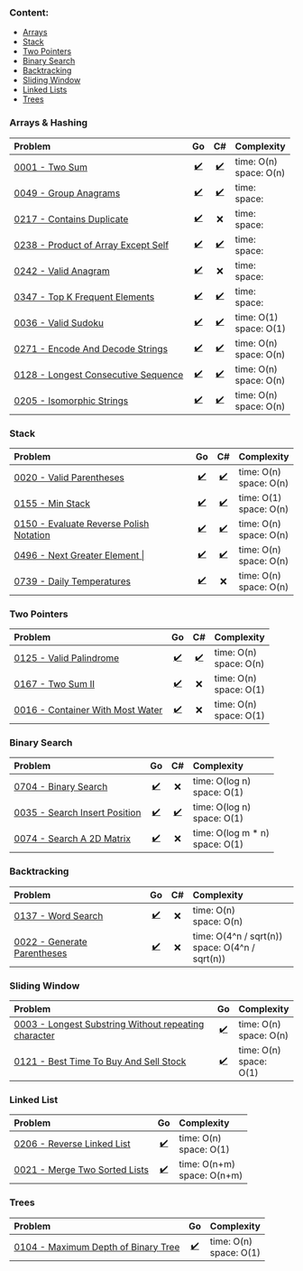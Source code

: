 ### Content:
- [Arrays](#arrays--hashing)
- [Stack](#stack)
- [Two Pointers](#two-pointers)
- [Binary Search](#binary-search)
- [Backtracking](#backtracking)
- [Sliding Window](#sliding-window)
- [Linked Lists](#linked-list)
- [Trees](#trees)


### Arrays & Hashing

| Problem                                                                                                        |                       Go                        |                         C#                          | Complexity                 |  
|:---------------------------------------------------------------------------------------------------------------|:-----------------------------------------------:|:---------------------------------------------------:|:---------------------------|  
| [0001 - Two Sum](https://leetcode.com/problems/two-sum/)                                                       |           [✔️](./go/0001_two_sum.go)            |           [✔️](./csharp/0001-two-sum.cs)            | time: O(n) <br>space: O(n) |  
| [0049 - Group Anagrams](https://leetcode.com/problems/group-anagrams/)                                         |        [✔️](./go/0049_group_anagrams.go)        |        [✔️](./csharp/0049-group-anagrams.cs)        | time:  <br>space:          |  
| [0217 - Contains Duplicate](https://leetcode.com/problems/contains-duplicate/)                                 |      [✔️](./go/0217_contains_duplicate.go)      |                          ❌                          | time:  <br>space:          |  
| [0238 - Product of Array Except Self](https://leetcode.com/problems/product-of-array-except-self/description/) | [✔️](./go/0238_product_of_array_except_self.go) | [✔️](./csharp/0238-product-of-array-except-self.cs) | time:  <br>space:          |  
| [0242 - Valid Anagram](https://leetcode.com/problems/valid-anagram/)                                           |        [✔️](./go/0242_valid_anagram.go)         |                          ❌                          | time:  <br>space:          |  
| [0347 - Top K Frequent Elements](https://leetcode.com/problems/top-k-frequent-elements/)                       |   [✔️](./go/0347_top_k_frequent_elements.go)    |   [✔️](./csharp/0347-top-k-frequent-elements.cs)    | time:  <br>space:          |
| [0036 - Valid Sudoku](https://leetcode.com/problems/valid-sudoku/)                                             |         [✔️](./go/0036_valid_sudoku.go)         |         [✔️](./csharp/0036-valid-sudoku.cs)         | time: O(1) <br>space: O(1) |
| [0271 - Encode And Decode Strings](https://neetcode.io/problems/string-encode-and-decode/)                     |  [✔️](./go/0271_encode_and_decode_strings.go)   |  [✔️](./csharp/0271-encode-and-decode-strings.cs)   | time: O(n) <br>space: O(n) |
| [0128 - Longest Consecutive Sequence](https://leetcode.com/problems/longest-consecutive-sequence)              | [✔️](./go/0128_longest_consecutive_sequence.go) | [✔️](./csharp/0128-longest-consecutive-sequence.cs) | time: O(n) <br>space: O(n) |
| [0205 - Isomorphic Strings](https://leetcode.com/problems/isomorphic-strings/description/)                     |      [✔️](./go/0205_isomorphic_strings.go)      |      [✔️](./csharp/0205-isomorphic-strings.cs)      | time: O(n) <br>space: O(n) |


### Stack

| Problem                                                                                                    |                         Go                          |                           C#                            | Complexity                 |  
|:-----------------------------------------------------------------------------------------------------------|:---------------------------------------------------:|:-------------------------------------------------------:|:---------------------------|  
| [0020 - Valid Parentheses](https://leetcode.com/problems/valid-parentheses)                                |        [✔️](./go/0020_valid_parentheses.go)         |        [✔️](./csharp/0020-valid-parentheses.cs)         | time: O(n) <br>space: O(n) |
| [0155 - Min Stack](https://leetcode.com/problems/min-stack/)                                               |            [✔️](./go/0155_min_stack.go)             |            [✔️](./csharp/0155-min-stack.cs)             | time: O(1) <br>space: O(n) |
| [0150 - Evaluate Reverse Polish Notation](https://leetcode.com/problems/evaluate-reverse-polish-notation/) | [✔️](./go/0150_evaluate_reverse_polish_notation.go) | [✔️](./csharp/0150-evaluate-reverse-polish-notation.cs) | time: O(n) <br>space: O(n) |
| [0496 - Next Greater Element \|](https://leetcode.com/problems/next-greater-element-i/)                    |      [✔️](./go/0496_next_greater_element_I.go)      |      [✔️](./csharp/0496-next-greater-element-I.cs)      | time: O(n) <br>space: O(n) |
| [0739 - Daily Temperatures](https://leetcode.com/problems/daily-temperatures/)                             |        [✔️](./go/0739_daily_temperatures.go)        |                            ❌                            | time: O(n) <br>space: O(n) |


### Two Pointers

| Problem                                                                                      |                      Go                      |                   C#                    | Complexity                 |  
|:---------------------------------------------------------------------------------------------|:--------------------------------------------:|:---------------------------------------:|:---------------------------|  
| [0125 - Valid Palindrome](https://leetcode.com/problems/valid-palindrome/)                   |     [✔️](./go/0125_valid_palindrome.go)      | [✔️](./csharp/0125-valid-palindrome.cs) | time: O(n) <br>space: O(n) |
| [0167 - Two Sum II](https://leetcode.com/problems/two-sum-ii-input-array-is-sorted)          |        [✔️](./go/0167_two_sum_II.go)         |                    ❌                    | time: O(n) <br>space: O(1) |
| [0016 - Container With Most Water](https://leetcode.com/problems/container-with-most-water/) | [✔️](./go/0011_container_with_most_water.go) |                    ❌                    | time: O(n) <br>space: O(1) |


### Binary Search

| Problem                                                                                    |                    Go                     |                      C#                       | Complexity                         |  
|:-------------------------------------------------------------------------------------------|:-----------------------------------------:|:---------------------------------------------:|:-----------------------------------|  
| [0704 - Binary Search](https://leetcode.com/problems/binary-search/description/)           |     [✔️](./go/0704_binary_search.go)      |                       ❌                       | time: O(log n) <br>space: O(1)     |
| [0035 - Search Insert Position](https://leetcode.com/problems/search-insert-position)      | [✔️](./go/0035_search_insert_position.go) | [✔️](./csharp/0035-search-insert-position.cs) | time: O(log n) <br>space: O(1)     |
| [0074 - Search A 2D Matrix](https://leetcode.com/problems/search-a-2d-matrix/description/) |   [✔️](./go/0074_search_a_2d_matrix.go)   |                       ❌                       | time: O(log m * n) <br>space: O(1) |


### Backtracking

| Problem                                                                                        |                   Go                    | C# | Complexity                                         |  
|:-----------------------------------------------------------------------------------------------|:---------------------------------------:|:--:|:---------------------------------------------------|  
| [0137 - Word Search](https://leetcode.com/problems/word-search)                                |     [✔️](./go/0137_word_search.go)      | ❌️ | time: O(n) <br>space: O(n)                         |
| [0022 - Generate Parentheses](https://leetcode.com/problems/generate-parentheses/description/) | [✔️](./go/0022_generate_parentheses.go) | ❌️ | time: O(4^n / sqrt(n)) <br>space: O(4^n / sqrt(n)) |



### Sliding Window

| Problem                                                                                                                                           |                                Go                                 | Complexity                 |  
|:--------------------------------------------------------------------------------------------------------------------------------------------------|:-----------------------------------------------------------------:|:---------------------------|  
| [0003 - Longest Substring Without repeating character](https://leetcode.com/problems/longest-substring-without-repeating-characters/description/) | [✔️](./go/0003_longest_substring_without_repeating_characters.go) | time: O(n) <br>space: O(n) |
| [0121 - Best Time To Buy And Sell Stock](https://leetcode.com/problems/best-time-to-buy-and-sell-stock/description/)                              |        [✔️](./go/0121_best_time_to_buy_and_sell_stock.go)         | time: O(n) <br>space: O(1) |


### Linked List

| Problem                                                                                            |                    Go                     | Complexity                     |  
|:---------------------------------------------------------------------------------------------------|:-----------------------------------------:|:-------------------------------|  
| [0206 - Reverse Linked List](https://leetcode.com/problems/reverse-linked-list/description/)       |  [✔️](./go/0206_reverse_linked_list.go)   | time: O(n) <br>space: O(1)     |
| [0021 - Merge Two Sorted Lists](https://leetcode.com/problems/merge-two-sorted-lists/description/) | [✔️](./go/0021_merge_two_sorted_lists.go) | time: O(n+m) <br>space: O(n+m) |

### Trees

| Problem                                                                                            |                       Go                        | Complexity                 |  
|:---------------------------------------------------------------------------------------------------|:-----------------------------------------------:|:---------------------------|  
| [0104 - Maximum Depth of Binary Tree](https://leetcode.com/problems/maximum-depth-of-binary-tree/) | [✔️](./go/0104_maximum_depth_of_binary_tree.go) | time: O(n) <br>space: O(1) |
